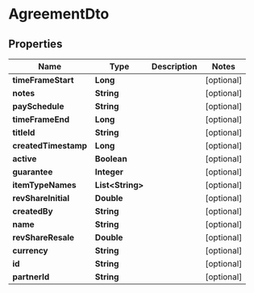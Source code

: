 

# AgreementDto

## Properties

Name | Type | Description | Notes
------------ | ------------- | ------------- | -------------
**timeFrameStart** | **Long** |  |  [optional]
**notes** | **String** |  |  [optional]
**paySchedule** | **String** |  |  [optional]
**timeFrameEnd** | **Long** |  |  [optional]
**titleId** | **String** |  |  [optional]
**createdTimestamp** | **Long** |  |  [optional]
**active** | **Boolean** |  |  [optional]
**guarantee** | **Integer** |  |  [optional]
**itemTypeNames** | **List&lt;String&gt;** |  |  [optional]
**revShareInitial** | **Double** |  |  [optional]
**createdBy** | **String** |  |  [optional]
**name** | **String** |  |  [optional]
**revShareResale** | **Double** |  |  [optional]
**currency** | **String** |  |  [optional]
**id** | **String** |  |  [optional]
**partnerId** | **String** |  |  [optional]



